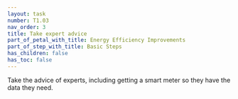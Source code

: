 ```yaml
---
layout: task
number: T1.03
nav_order: 3
title: Take expert advice
part_of_petal_with_title: Energy Efficiency Improvements
part_of_step_with_title: Basic Steps
has_children: false
has_toc: false
---
```


Take the advice of experts, including getting a smart meter so they have the data they need.
